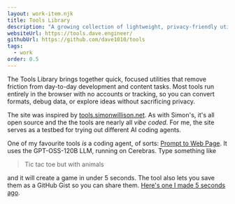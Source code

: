 ```yaml
---
layout: work-item.njk
title: Tools Library
description: "A growing collection of lightweight, privacy-friendly utilities for everyday tasks."
websiteUrl: https://tools.dave.engineer/
githubUrl: https://github.com/dave1010/tools
tags:
  - work
order: 0.5
---
```

The Tools Library brings together quick, focused utilities that remove friction from day-to-day development and content tasks. Most tools run entirely in the browser with no accounts or tracking, so you can convert formats, debug data, or explore ideas without sacrificing privacy.

The site was inspired by [tools.simonwillison.net](https://tools.simonwillison.net/). As with Simon's, it's all open source and the the tools are nearly all *vibe coded*. For me, the site serves as a testbed for trying out different AI coding agents.

One of my favourite tools *is* a coding agent, of sorts: [Prompt to Web Page](https://tools.dave.engineer/tools/prompt-to-web-page/). It uses the GPT-OSS-120B LLM, running on Cerebras. Type something like

> Tic tac toe but with animals

and it will create a game in under 5 seconds. The tool also lets you save them as a GitHub Gist so you can share them. [Here's one I made 5 seconds ago](https://gistpreview.github.io/?291a8a1e7c1f4adc6b356e8250cad1d1).
